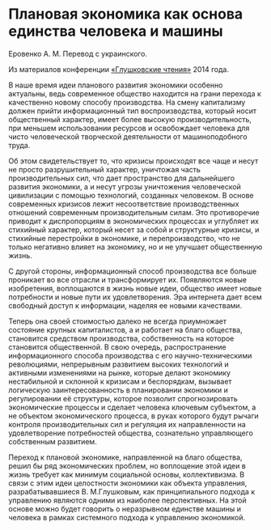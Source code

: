 # Плановая экономика как основа единства человека и машины

Еровенко А. М. Перевод с украинского.

Из материалов конференции [«Глушковские чтения»](../index.md) 2014 года.

В наше время идеи планового развития экономики особенно актуальны, ведь современное общество находится на грани перехода к качественно новому способу производства. На смену капитализму должен прийти информационный тип воспроизводства, который носит общественный характер, имеет более высокую производительность, при меньшем использовании ресурсов и освобождает человека для чисто человеческой творческой деятельности от машиноподобного труда.

Об этом свидетельствует то, что кризисы происходят все чаще и несут не просто разрушительный характер, уничтожая часть производительных сил, что дает пространство для дальнейшего развития экономики, а и несут угрозы уничтожения человеческой цивилизации с помощью технологий, созданных человеком. В основе современных кризисов лежит несоответствие производственных отношений современным производительным силам. Это противоречие приводит к диспропорциям в экономических процессах и углубляет их стихийный характер, который несет за собой и структурные кризисы, и стихийные перестройки в экономике, и перепроизводство, что не только негативно влияет на экономику, но и не улучшает общественную жизнь.

С другой стороны, информационный способ производства все больше проникает во все отрасли и трансформирует их. Появляются новые изобретения, воплощаются в жизнь новые идеи, общество имеет новые потребности и новые пути их удовлетворения. Эра интернета дает всем свободный доступ к информации, наделяя ее новыми качествами.

Теперь она своей стоимостью далеко не всегда приумножает состояние крупных капиталистов, а и работает на благо общества, становится средством производства, собственность на которое становится общественной. В свою очередь, распространение информационного способа производства с его научно-техническими революциями, непрерывным развитием высоких технологий и активными изменениями на рынке, которые делают экономику нестабильной и склонной к кризисам и беспорядкам, вызывает логическую заинтересованность в планировании экономики и регулировании её структуры, которое позволит спрогнозировать экономические процессы и сделает человека ключевым субъектом, а не объектом экономического процесса, в руках которого будут рычаги контроля производительных сил и регуляция их направленности на удовлетворение потребностей общества, сознательно управляющего собственным развитием.

Переход к плановой экономике, направленной на благо общества, решил бы ряд экономических проблем, но воплощение этой идеи в жизнь требует как минимум социальной основы, коллективизма. В связи с этим идеи целостности экономики как объекта управления, разрабатывавшиеся В. М.Глушковым, как принципиального подхода к управлению являются одними из наиболее перспективных. На этой основе можно будет говорить о неразрывном единстве машины и человека в рамках системного подхода к управлению экономикой.